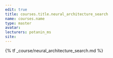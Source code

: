```yaml
---
edit: true
title: courses.title.neural_architecture_search
name: courses.name
type: master
avatar:
lecturers: potanin_ms
site: 
---
```


{% tf _course/neural_architecture_search.md %}